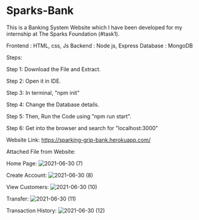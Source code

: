 # Sparks-Bank
This is a Banking System Website which I have been developed for my internship at The Sparks Foundation (#task1).

Frontend : HTML, css, Js
Backend : Node js, Express
Database : MongoDB

Steps:

Step 1: Download the File and Extract.

Step 2: Open it in IDE.

Step 3: In terminal, "npm init"

Step 4: Change the Database details.

Step 5: Then, Run the Code using "npm run start".

Step 6: Get into the browser and search for "localhost:3000"

Website Link: https://sparking-grip-bank.herokuapp.com/

Attached File from Website:

Home Page:
![2021-06-30 (7)](https://user-images.githubusercontent.com/83867070/123943307-e1923a80-d950-11eb-8e45-9ec0ee47381a.png)

Create Account:
![2021-06-30 (8)](https://user-images.githubusercontent.com/83867070/123943371-f2db4700-d950-11eb-8287-48c9f4bfd3f4.png)

View Customers:
![2021-06-30 (10)](https://user-images.githubusercontent.com/83867070/123943458-07b7da80-d951-11eb-882a-0f9f5d34bcc6.png)

Transfer:
![2021-06-30 (11)](https://user-images.githubusercontent.com/83867070/123943492-10a8ac00-d951-11eb-9192-b414a542cffb.png)

Transaction History:
![2021-06-30 (12)](https://user-images.githubusercontent.com/83867070/123943530-19997d80-d951-11eb-9946-df75dcb2bbc1.png)
